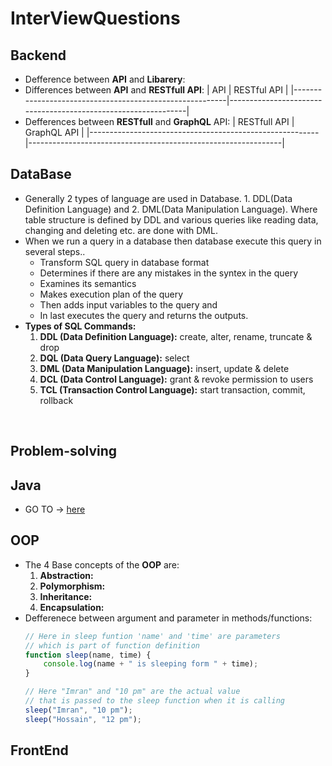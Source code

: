 # InterViewQuestions
## Backend
- Defference between **API** and **Libarery**:
- Differences between **API** and **RESTfull API**:
  |                         API                             |                          RESTful API                          |
  |---------------------------------------------------------|---------------------------------------------------------------|
- Defferences between **RESTfull** and **GraphQL** API:
  |                         RESTfull API                    |                          GraphQL API                          |
  |---------------------------------------------------------|---------------------------------------------------------------|
## DataBase
- Generally 2 types of language are used in Database. 1. DDL(Data Definition Language) and 2. DML(Data Manipulation Language).
  Where table structure is defined by DDL and various queries like reading data, changing and deleting etc. are done with DML.
- When we run a query in a database then database execute this query in several steps.. 
  - Transform SQL query in database format
  - Determines if there are any mistakes in the syntex in the query
  - Examines its semantics
  - Makes execution plan of the query
  - Then adds input variables to the query and
  - In last executes the query and returns the outputs.
- **Types of SQL Commands:**
  1. **DDL (Data Definition Language):** create, alter, rename, truncate & drop
  2. **DQL (Data Query Language):** select
  3. **DML (Data Manipulation Language):** insert, update & delete
  4. **DCL (Data Control Language):** grant & revoke permission to users
  5. **TCL (Transaction Control Language):** start transaction, commit, rollback
<br>

## Problem-solving
## Java 
- GO TO -> [here](https://github.com/ImranHossain00/JavaPractice)
## OOP
- The 4 Base concepts of the **OOP** are:
  1. **Abstraction:**
  2. **Polymorphism:**
  3. **Inheritance:**
  4. **Encapsulation:**
- Defferenece between argument and parameter in methods/functions:
  ```js
  // Here in sleep funtion 'name' and 'time' are parameters
  // which is part of function definition
  function sleep(name, time) {
      console.log(name + " is sleeping form " + time);
  }

  // Here "Imran" and "10 pm" are the actual value
  // that is passed to the sleep function when it is calling
  sleep("Imran", "10 pm");
  sleep("Hossain", "12 pm");
  ```
## FrontEnd
